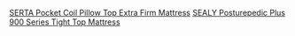 [SERTA Pocket Coil Pillow Top Extra Firm Mattress](https://www.nationalmattress.ca/product/serta-pocket-coil-pillow-top-extra-firm-mattress)
[SEALY Posturepedic Plus 900 Series Tight Top Mattress](https://www.nationalmattress.ca/product/sealy-posturepedic-plus-900-series-tight-top-mattress)
